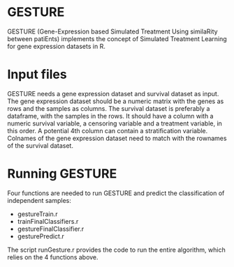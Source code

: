 # GESTURE
GESTURE (Gene-Expression based Simulated Treatment Using similaRity between patiEnts) implements the concept of Simulated Treatment Learning for gene expression datasets in R. 

# Input files
GESTURE needs a gene expression dataset and survival dataset as input. 
The gene expression dataset should be a numeric matrix with the genes as rows and the samples as columns. The survival dataset is preferably a dataframe, with the samples in the rows. It should have a column with a numeric survival variable, a censoring variable and a treatment variable, in this order. A potential 4th column can contain a stratification variable. 
Colnames of the gene expression dataset need to match with the rownames of the survival dataset.

# Running GESTURE 
Four functions are needed to run GESTURE and predict the classification of independent samples: 
- gestureTrain.r
- trainFinalClassifiers.r
- gestureFinalClassifier.r
- gesturePredict.r

The script runGesture.r provides the code to run the entire algorithm, which relies on the 4 functions above.
